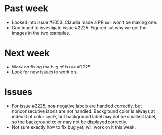 # Past week

- Looked into issue #2053. Claudia made a PR so I won't be making one.
- Continued to investigate issue #2225. Figured out why we got the images in the two examples.

# Next week

- Work on fixing the bug of issue #2225
- Look for new issues to work on.

# Issues
- For issue #2225, non-negative labels are handled correctly, but nonconsecutive labels are not handled. Background color is always at index 0 of color cycle, but background label may not be smallest label, so the background color may not be displayed correctly.
- Not sure exactly how to fix bug yet, will work on it this week.